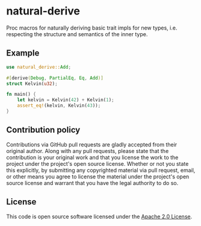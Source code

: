 # natural-derive

Proc macros for naturally deriving basic trait impls for new types, i.e. respecting the structure
and semantics of the inner type.

## Example

```rust
use natural_derive::Add;

#[derive(Debug, PartialEq, Eq, Add)]
struct Kelvin(u32);

fn main() {
    let kelvin = Kelvin(42) + Kelvin(1);
    assert_eq!(kelvin, Kelvin(43));
}
```

## Contribution policy ##

Contributions via GitHub pull requests are gladly accepted from their original author. Along with
any pull requests, please state that the contribution is your original work and that you license the
work to the project under the project's open source license. Whether or not you state this
explicitly, by submitting any copyrighted material via pull request, email, or other means you agree
to license the material under the project's open source license and warrant that you have the legal
authority to do so.

## License ##

This code is open source software licensed under the
[Apache 2.0 License]("http://www.apache.org/licenses/LICENSE-2.0.html").
